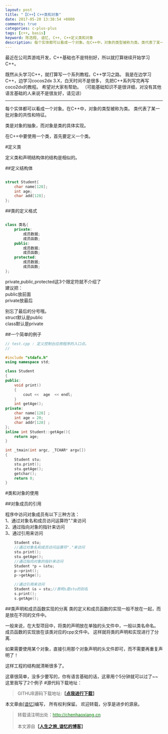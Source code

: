 ```yaml
---
layout: post
title: "【C++】C++类和对象"
date: 2017-05-20 13:38:54 +0800
comments: true
categories: c-plus-plus
tags: [c++, basis]
keyword: 陈浩翔, 谙忆, C++, C++定义类和对象
description: 每个实体都可以看成一个对象。在C++中，对象的类型被称为类。类代表了某一批对象的共性和特征。类是对象的抽象，而对象是类的具体实现。在C++中要使用一个类，首先要定义一个类。
---
```


最近在公司弄游戏开发，C++基础也不是特别好，所以就打算继续开始学习C++。

既然从头学习C++，就打算写一个系列教程。C++学习之路。
我是在边学习C++，边学习cocos2dx 3.X，白天时间不是很多，
先把C++系列写完再写coco2dx的教程。
希望对大家有帮助。
（可能基础知识不是很详细，对没有其他语言基础的人来说不是很友好，请见谅）

<!-- more -->
----------

每个实体都可以看成一个对象。在C++中，对象的类型被称为类。
类代表了某一批对象的共性和特征。

类是对象的抽象，而对象是类的具体实现。

在C++中要使用一个类，首先要定义一个类。

#定义类

定义类和声明结构体的结构是相似的。

##定义结构体
```C++ 定义结构体

struct Student{
	char name[128];
	int age;
	char add[128];
};

```

##类的定义格式
```C++ 类的定义格式

class 类名{
	private:
		成员数据;
		成员函数;
	public:
		成员数据;
		成员函数;
	protected:
		成员数据;
		成员函数;
};
```
private,public,protected这3个限定符就不介绍了  
建议把：  
public放前面  
private放最后  

别忘了最后的分号哦。  
struct默认是public  
class默认是private  

##一个简单的例子
```C++ 
// test.cpp : 定义控制台应用程序的入口点。
//

#include "stdafx.h"
using namespace std;

class Student
{
public:
	void print()
	{
		cout <<  age  << endl;
	}
	int getAge();
private:
	char name[128] ;
	int age = 20;
	char addr[128] ;
};
inline int Student::getAge(){
	return age;
}

int _tmain(int argc, _TCHAR* argv[])
{
	Student stu;
	stu.print();
	stu.getAge();
	getchar();
	return 0;
}
```

 
#类和对象的使用

##对象成员的引用

程序中访问对象成员有以下三种方法：  
1、通过对象名和成员访问运算符"."来访问  
2、通过指向对象的指针来访问  
3、通过引用来访问  

```C++
	Student stu;
	//通过对象名和成员访问运算符"."来访问  
	stu.print();
	stu.getAge();
	//通过指向对象的指针来访问  
	Student *p = &stu;
	p->print();
	p->getAge();

	//通过引用来访问  
	Student &s = stu;//表明s是stu的别名
	s.print();
	s.getAge();
```

##类声明和成员函数实现的分离
类的定义和成员函数的实现一般不放在一起，而是放在不同的文件中。

一般来说，在大型项目中，将类的声明放在单独的头文件中，一般以类名命名。
成员函数的实现放在该类对应的cpp文件中。
这样就将类的声明和实现进行了分离.

如果需要使用某个对象，直接引用那个对象声明的头文件即可，而不需要再重复声明了！

这样工程的结构就清晰很多了。


这章很简单，没多少要写的，你有语言基础的话，这章用个5分钟就可以过了~~
这里我写了2个例子
#源代码下载地址：
<blockquote cite='陈浩翔'>
GITHUB源码下载地址:<strong>【<a href='https://github.com/chenhaoxiang/C-Study/tree/master/20170520' target='_blank'>点我进行下载</a>】</strong></p>
</blockquote>

本文章由<a href="http://chenhaoxiang.cn/">[谙忆]</a>编写， 所有权利保留。 
欢迎转载，分享是进步的源泉。
<blockquote cite='陈浩翔'>
<p background-color='#D3D3D3'>转载请注明出处：<a href='http://chenhaoxiang.cn'><font color="green">http://chenhaoxiang.cn</font></a><br><br>
本文源自<strong>【<a href='http://chenhaoxiang.cn' target='_blank'>人生之旅_谙忆的博客</a>】</strong></p>
</blockquote>
